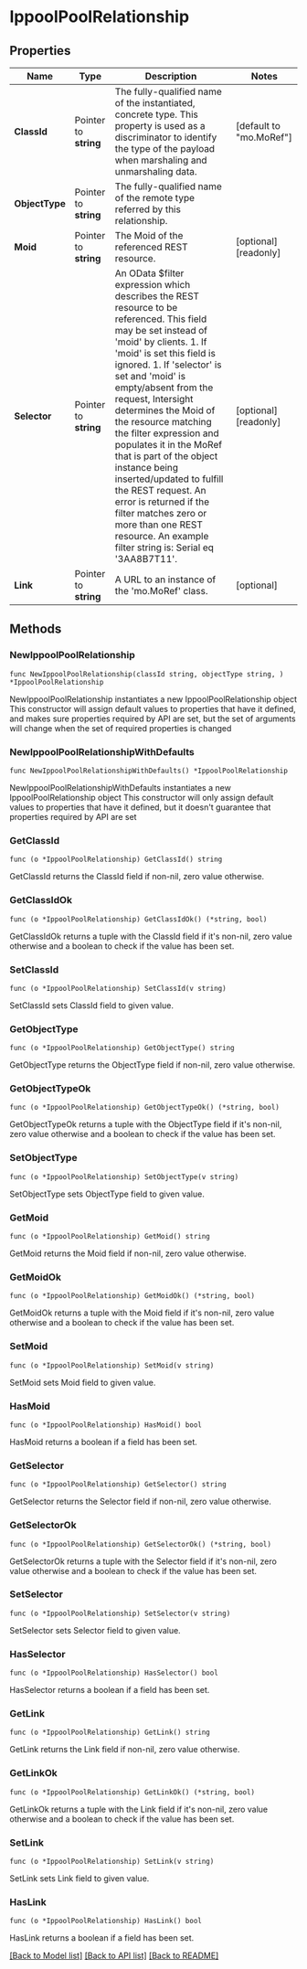 # IppoolPoolRelationship

## Properties

Name | Type | Description | Notes
------------ | ------------- | ------------- | -------------
**ClassId** | Pointer to **string** | The fully-qualified name of the instantiated, concrete type. This property is used as a discriminator to identify the type of the payload when marshaling and unmarshaling data. | [default to "mo.MoRef"]
**ObjectType** | Pointer to **string** | The fully-qualified name of the remote type referred by this relationship. | 
**Moid** | Pointer to **string** | The Moid of the referenced REST resource. | [optional] [readonly] 
**Selector** | Pointer to **string** | An OData $filter expression which describes the REST resource to be referenced. This field may be set instead of &#39;moid&#39; by clients. 1. If &#39;moid&#39; is set this field is ignored. 1. If &#39;selector&#39; is set and &#39;moid&#39; is empty/absent from the request, Intersight determines the Moid of the resource matching the filter expression and populates it in the MoRef that is part of the object instance being inserted/updated to fulfill the REST request. An error is returned if the filter matches zero or more than one REST resource. An example filter string is: Serial eq &#39;3AA8B7T11&#39;. | [optional] [readonly] 
**Link** | Pointer to **string** | A URL to an instance of the &#39;mo.MoRef&#39; class. | [optional] 

## Methods

### NewIppoolPoolRelationship

`func NewIppoolPoolRelationship(classId string, objectType string, ) *IppoolPoolRelationship`

NewIppoolPoolRelationship instantiates a new IppoolPoolRelationship object
This constructor will assign default values to properties that have it defined,
and makes sure properties required by API are set, but the set of arguments
will change when the set of required properties is changed

### NewIppoolPoolRelationshipWithDefaults

`func NewIppoolPoolRelationshipWithDefaults() *IppoolPoolRelationship`

NewIppoolPoolRelationshipWithDefaults instantiates a new IppoolPoolRelationship object
This constructor will only assign default values to properties that have it defined,
but it doesn't guarantee that properties required by API are set

### GetClassId

`func (o *IppoolPoolRelationship) GetClassId() string`

GetClassId returns the ClassId field if non-nil, zero value otherwise.

### GetClassIdOk

`func (o *IppoolPoolRelationship) GetClassIdOk() (*string, bool)`

GetClassIdOk returns a tuple with the ClassId field if it's non-nil, zero value otherwise
and a boolean to check if the value has been set.

### SetClassId

`func (o *IppoolPoolRelationship) SetClassId(v string)`

SetClassId sets ClassId field to given value.


### GetObjectType

`func (o *IppoolPoolRelationship) GetObjectType() string`

GetObjectType returns the ObjectType field if non-nil, zero value otherwise.

### GetObjectTypeOk

`func (o *IppoolPoolRelationship) GetObjectTypeOk() (*string, bool)`

GetObjectTypeOk returns a tuple with the ObjectType field if it's non-nil, zero value otherwise
and a boolean to check if the value has been set.

### SetObjectType

`func (o *IppoolPoolRelationship) SetObjectType(v string)`

SetObjectType sets ObjectType field to given value.


### GetMoid

`func (o *IppoolPoolRelationship) GetMoid() string`

GetMoid returns the Moid field if non-nil, zero value otherwise.

### GetMoidOk

`func (o *IppoolPoolRelationship) GetMoidOk() (*string, bool)`

GetMoidOk returns a tuple with the Moid field if it's non-nil, zero value otherwise
and a boolean to check if the value has been set.

### SetMoid

`func (o *IppoolPoolRelationship) SetMoid(v string)`

SetMoid sets Moid field to given value.

### HasMoid

`func (o *IppoolPoolRelationship) HasMoid() bool`

HasMoid returns a boolean if a field has been set.

### GetSelector

`func (o *IppoolPoolRelationship) GetSelector() string`

GetSelector returns the Selector field if non-nil, zero value otherwise.

### GetSelectorOk

`func (o *IppoolPoolRelationship) GetSelectorOk() (*string, bool)`

GetSelectorOk returns a tuple with the Selector field if it's non-nil, zero value otherwise
and a boolean to check if the value has been set.

### SetSelector

`func (o *IppoolPoolRelationship) SetSelector(v string)`

SetSelector sets Selector field to given value.

### HasSelector

`func (o *IppoolPoolRelationship) HasSelector() bool`

HasSelector returns a boolean if a field has been set.

### GetLink

`func (o *IppoolPoolRelationship) GetLink() string`

GetLink returns the Link field if non-nil, zero value otherwise.

### GetLinkOk

`func (o *IppoolPoolRelationship) GetLinkOk() (*string, bool)`

GetLinkOk returns a tuple with the Link field if it's non-nil, zero value otherwise
and a boolean to check if the value has been set.

### SetLink

`func (o *IppoolPoolRelationship) SetLink(v string)`

SetLink sets Link field to given value.

### HasLink

`func (o *IppoolPoolRelationship) HasLink() bool`

HasLink returns a boolean if a field has been set.


[[Back to Model list]](../README.md#documentation-for-models) [[Back to API list]](../README.md#documentation-for-api-endpoints) [[Back to README]](../README.md)


